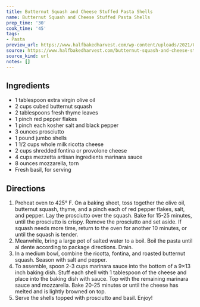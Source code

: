 ```yaml
---
title: Butternut Squash and Cheese Stuffed Pasta Shells
name: Butternut Squash and Cheese Stuffed Pasta Shells
prep_time: '30'
cook_time: '45'
tags:
- Pasta
preview_url: https://www.halfbakedharvest.com/wp-content/uploads/2021/09/Butternut-Squash-and-Cheese-Stuffed-Pasta-Shells-6-700x1050.jpg
source: https://www.halfbakedharvest.com/butternut-squash-and-cheese-stuffed-pasta-shells/
source_kind: url
notes: []
---
```


## Ingredients
- 1 tablespoon extra virgin olive oil
- 2 cups cubed butternut squash
- 2 tablespoons fresh thyme leaves
- 1 pinch red pepper flakes
- 1 pinch each kosher salt and black pepper
- 3 ounces prosciutto
- 1 pound jumbo shells
- 1 1/2 cups whole milk ricotta cheese
- 2 cups shredded fontina or provolone cheese
- 4 cups mezzetta artisan ingredients marinara sauce
- 8 ounces mozzarella, torn
- Fresh basil, for serving


## Directions
1. Preheat oven to 425° F. On a baking sheet, toss together the olive oil, butternut squash, thyme, and a pinch each of red pepper flakes, salt, and pepper. Lay the prosciutto over the squash. Bake for 15-25 minutes, until the prosciutto is crispy. Remove the prosciutto and set aside. If squash needs more time, return to the oven for another 10 minutes, or until the squash is tender.
2. Meanwhile, bring a large pot of salted water to a boil. Boil the pasta until al dente according to package directions. Drain.
3. In a medium bowl, combine the ricotta, fontina, and roasted butternut squash. Season with salt and pepper.
4. To assemble, spoon 2-3 cups marinara sauce into the bottom of a 9×13 inch baking dish. Stuff each shell with 1 tablespoon of the cheese and place into the baking dish with sauce. Top with the remaining marinara sauce and mozzarella. Bake 20-25 minutes or until the cheese has melted and is lightly browned on top.
5. Serve the shells topped with prosciutto and basil. Enjoy!
